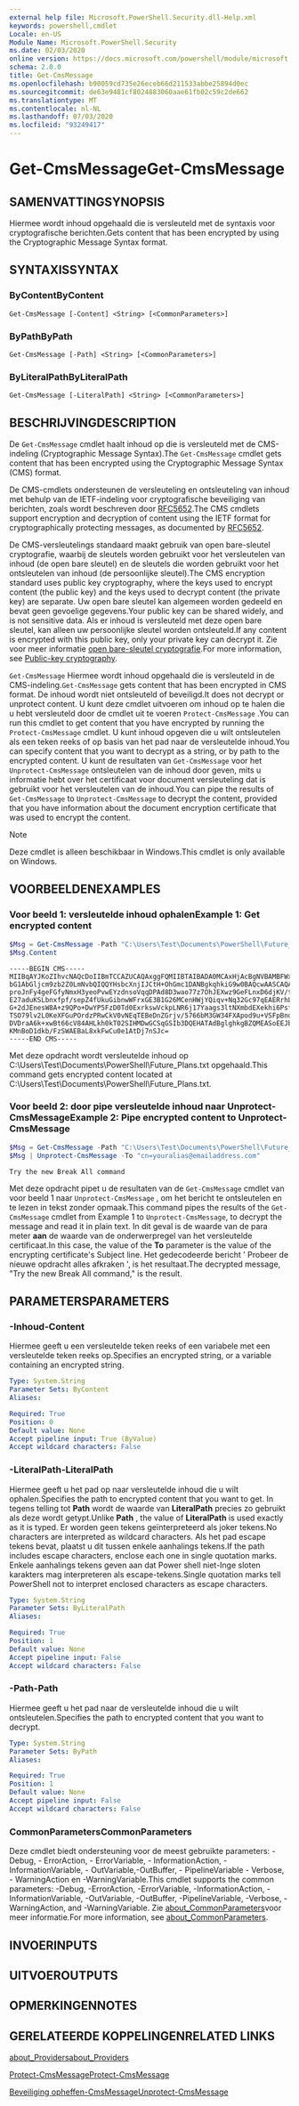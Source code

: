 ```yaml
---
external help file: Microsoft.PowerShell.Security.dll-Help.xml
keywords: powershell,cmdlet
Locale: en-US
Module Name: Microsoft.PowerShell.Security
ms.date: 02/03/2020
online version: https://docs.microsoft.com/powershell/module/microsoft.powershell.security/get-cmsmessage?view=powershell-7&WT.mc_id=ps-gethelp
schema: 2.0.0
title: Get-CmsMessage
ms.openlocfilehash: b90059cd735e26eceb66d211533abbe25894d0ec
ms.sourcegitcommit: de63e9481cf8024883060aae61fb02c59c2de662
ms.translationtype: MT
ms.contentlocale: nl-NL
ms.lasthandoff: 07/03/2020
ms.locfileid: "93249417"
---
```

# <span data-ttu-id="89cba-103">Get-CmsMessage</span><span class="sxs-lookup"><span data-stu-id="89cba-103">Get-CmsMessage</span></span>

## <span data-ttu-id="89cba-104">SAMENVATTING</span><span class="sxs-lookup"><span data-stu-id="89cba-104">SYNOPSIS</span></span>
<span data-ttu-id="89cba-105">Hiermee wordt inhoud opgehaald die is versleuteld met de syntaxis voor cryptografische berichten.</span><span class="sxs-lookup"><span data-stu-id="89cba-105">Gets content that has been encrypted by using the Cryptographic Message Syntax format.</span></span>

## <span data-ttu-id="89cba-106">SYNTAXIS</span><span class="sxs-lookup"><span data-stu-id="89cba-106">SYNTAX</span></span>

### <span data-ttu-id="89cba-107">ByContent</span><span class="sxs-lookup"><span data-stu-id="89cba-107">ByContent</span></span>

```
Get-CmsMessage [-Content] <String> [<CommonParameters>]
```

### <span data-ttu-id="89cba-108">ByPath</span><span class="sxs-lookup"><span data-stu-id="89cba-108">ByPath</span></span>

```
Get-CmsMessage [-Path] <String> [<CommonParameters>]
```

### <span data-ttu-id="89cba-109">ByLiteralPath</span><span class="sxs-lookup"><span data-stu-id="89cba-109">ByLiteralPath</span></span>

```
Get-CmsMessage [-LiteralPath] <String> [<CommonParameters>]
```

## <span data-ttu-id="89cba-110">BESCHRIJVING</span><span class="sxs-lookup"><span data-stu-id="89cba-110">DESCRIPTION</span></span>

<span data-ttu-id="89cba-111">De `Get-CmsMessage` cmdlet haalt inhoud op die is versleuteld met de CMS-indeling (Cryptographic Message Syntax).</span><span class="sxs-lookup"><span data-stu-id="89cba-111">The `Get-CmsMessage` cmdlet gets content that has been encrypted using the Cryptographic Message Syntax (CMS) format.</span></span>

<span data-ttu-id="89cba-112">De CMS-cmdlets ondersteunen de versleuteling en ontsleuteling van inhoud met behulp van de IETF-indeling voor cryptografische beveiliging van berichten, zoals wordt beschreven door [RFC5652](https://tools.ietf.org/html/rfc5652).</span><span class="sxs-lookup"><span data-stu-id="89cba-112">The CMS cmdlets support encryption and decryption of content using the IETF format for cryptographically protecting messages, as documented by [RFC5652](https://tools.ietf.org/html/rfc5652).</span></span>

<span data-ttu-id="89cba-113">De CMS-versleutelings standaard maakt gebruik van open bare-sleutel cryptografie, waarbij de sleutels worden gebruikt voor het versleutelen van inhoud (de open bare sleutel) en de sleutels die worden gebruikt voor het ontsleutelen van inhoud (de persoonlijke sleutel).</span><span class="sxs-lookup"><span data-stu-id="89cba-113">The CMS encryption standard uses public key cryptography, where the keys used to encrypt content (the public key) and the keys used to decrypt content (the private key) are separate.</span></span> <span data-ttu-id="89cba-114">Uw open bare sleutel kan algemeen worden gedeeld en bevat geen gevoelige gegevens.</span><span class="sxs-lookup"><span data-stu-id="89cba-114">Your public key can be shared widely, and is not sensitive data.</span></span> <span data-ttu-id="89cba-115">Als er inhoud is versleuteld met deze open bare sleutel, kan alleen uw persoonlijke sleutel worden ontsleuteld.</span><span class="sxs-lookup"><span data-stu-id="89cba-115">If any content is encrypted with this public key, only your private key can decrypt it.</span></span> <span data-ttu-id="89cba-116">Zie voor meer informatie [open bare-sleutel cryptografie](https://en.wikipedia.org/wiki/Public-key_cryptography).</span><span class="sxs-lookup"><span data-stu-id="89cba-116">For more information, see [Public-key cryptography](https://en.wikipedia.org/wiki/Public-key_cryptography).</span></span>

<span data-ttu-id="89cba-117">`Get-CmsMessage` Hiermee wordt inhoud opgehaald die is versleuteld in de CMS-indeling.</span><span class="sxs-lookup"><span data-stu-id="89cba-117">`Get-CmsMessage` gets content that has been encrypted in CMS format.</span></span> <span data-ttu-id="89cba-118">De inhoud wordt niet ontsleuteld of beveiligd.</span><span class="sxs-lookup"><span data-stu-id="89cba-118">It does not decrypt or unprotect content.</span></span> <span data-ttu-id="89cba-119">U kunt deze cmdlet uitvoeren om inhoud op te halen die u hebt versleuteld door de cmdlet uit te voeren `Protect-CmsMessage` .</span><span class="sxs-lookup"><span data-stu-id="89cba-119">You can run this cmdlet to get content that you have encrypted by running the `Protect-CmsMessage` cmdlet.</span></span> <span data-ttu-id="89cba-120">U kunt inhoud opgeven die u wilt ontsleutelen als een teken reeks of op basis van het pad naar de versleutelde inhoud.</span><span class="sxs-lookup"><span data-stu-id="89cba-120">You can specify content that you want to decrypt as a string, or by path to the encrypted content.</span></span> <span data-ttu-id="89cba-121">U kunt de resultaten van `Get-CmsMessage` voor het `Unprotect-CmsMessage` ontsleutelen van de inhoud door geven, mits u informatie hebt over het certificaat voor document versleuteling dat is gebruikt voor het versleutelen van de inhoud.</span><span class="sxs-lookup"><span data-stu-id="89cba-121">You can pipe the results of `Get-CmsMessage` to `Unprotect-CmsMessage` to decrypt the content, provided that you have information about the document encryption certificate that was used to encrypt the content.</span></span>

> [!NOTE]
> <span data-ttu-id="89cba-122">Deze cmdlet is alleen beschikbaar in Windows.</span><span class="sxs-lookup"><span data-stu-id="89cba-122">This cmdlet is only available on Windows.</span></span>

## <span data-ttu-id="89cba-123">VOORBEELDEN</span><span class="sxs-lookup"><span data-stu-id="89cba-123">EXAMPLES</span></span>

### <span data-ttu-id="89cba-124">Voor beeld 1: versleutelde inhoud ophalen</span><span class="sxs-lookup"><span data-stu-id="89cba-124">Example 1: Get encrypted content</span></span>

```powershell
$Msg = Get-CmsMessage -Path "C:\Users\Test\Documents\PowerShell\Future_Plans.txt"
$Msg.Content
```

```Output
-----BEGIN CMS-----
MIIBqAYJKoZIhvcNAQcDoIIBmTCCAZUCAQAxggFQMIIBTAIBADA0MCAxHjAcBgNVBAMBFWxlZWhv
bG1AbGljcm9zb2Z0LmNvbQIQQYHsbcXnjIJCtH+OhGmc1DANBgkqhkiG9w0BAQcwAASCAQAnkFHM
proJnFy4geFGfyNmxH3yeoPvwEYzdnsoVqqDPAd8D3wao77z7OhJEXwz9GeFLnxD6djKV/tF4PxR
E27aduKSLbnxfpf/sepZ4fUkuGibnwWFrxGE3B1G26MCenHWjYQiqv+Nq32Gc97qEAERrhLv6S4R
G+2dJEnesW8A+z9QPo+DwYP5FzD0Td0ExrkswVckpLNR6j17Yaags3ltNXmbdEXekhi6Psf2MLMP
TSO79lv2L0KeXFGuPOrdzPRwCkV0vNEqTEBeDnZGrjv/5766bM3GW34FXApod9u+VSFpBnqVOCBA
DVDraA6k+xwBt66cV84AHLkh0kT02SIHMDwGCSqGSIb3DQEHATAdBglghkgBZQMEASoEEJbJaiRl
KMnBoD1dkb/FzSWAEBaL8xkFwCu0e1AtDj7nSJc=
-----END CMS-----
```

<span data-ttu-id="89cba-125">Met deze opdracht wordt versleutelde inhoud op C:\Users\Test\Documents\PowerShell\Future_Plans.txt opgehaald.</span><span class="sxs-lookup"><span data-stu-id="89cba-125">This command gets encrypted content located at C:\Users\Test\Documents\PowerShell\Future_Plans.txt.</span></span>

### <span data-ttu-id="89cba-126">Voor beeld 2: door pipe versleutelde inhoud naar Unprotect-CmsMessage</span><span class="sxs-lookup"><span data-stu-id="89cba-126">Example 2: Pipe encrypted content to Unprotect-CmsMessage</span></span>

```powershell
$Msg = Get-CmsMessage -Path "C:\Users\Test\Documents\PowerShell\Future_Plans.txt"
$Msg | Unprotect-CmsMessage -To "cn=youralias@emailaddress.com"
```

```Output
Try the new Break All command
```

<span data-ttu-id="89cba-127">Met deze opdracht pipet u de resultaten van de `Get-CmsMessage` cmdlet van voor beeld 1 naar `Unprotect-CmsMessage` , om het bericht te ontsleutelen en te lezen in tekst zonder opmaak.</span><span class="sxs-lookup"><span data-stu-id="89cba-127">This command pipes the results of the `Get-CmsMessage` cmdlet from Example 1 to `Unprotect-CmsMessage`, to decrypt the message and read it in plain text.</span></span> <span data-ttu-id="89cba-128">In dit geval is de waarde van de para meter **aan** de waarde van de onderwerpregel van het versleutelde certificaat.</span><span class="sxs-lookup"><span data-stu-id="89cba-128">In this case, the value of the **To** parameter is the value of the encrypting certificate's Subject line.</span></span> <span data-ttu-id="89cba-129">Het gedecodeerde bericht ' Probeer de nieuwe opdracht alles afkraken ', is het resultaat.</span><span class="sxs-lookup"><span data-stu-id="89cba-129">The decrypted message, "Try the new Break All command," is the result.</span></span>

## <span data-ttu-id="89cba-130">PARAMETERS</span><span class="sxs-lookup"><span data-stu-id="89cba-130">PARAMETERS</span></span>

### <span data-ttu-id="89cba-131">-Inhoud</span><span class="sxs-lookup"><span data-stu-id="89cba-131">-Content</span></span>

<span data-ttu-id="89cba-132">Hiermee geeft u een versleutelde teken reeks of een variabele met een versleutelde teken reeks op.</span><span class="sxs-lookup"><span data-stu-id="89cba-132">Specifies an encrypted string, or a variable containing an encrypted string.</span></span>

```yaml
Type: System.String
Parameter Sets: ByContent
Aliases:

Required: True
Position: 0
Default value: None
Accept pipeline input: True (ByValue)
Accept wildcard characters: False
```

### <span data-ttu-id="89cba-133">-LiteralPath</span><span class="sxs-lookup"><span data-stu-id="89cba-133">-LiteralPath</span></span>

<span data-ttu-id="89cba-134">Hiermee geeft u het pad op naar versleutelde inhoud die u wilt ophalen.</span><span class="sxs-lookup"><span data-stu-id="89cba-134">Specifies the path to encrypted content that you want to get.</span></span> <span data-ttu-id="89cba-135">In tegens telling tot **Path** wordt de waarde van **LiteralPath** precies zo gebruikt als deze wordt getypt.</span><span class="sxs-lookup"><span data-stu-id="89cba-135">Unlike **Path** , the value of **LiteralPath** is used exactly as it is typed.</span></span> <span data-ttu-id="89cba-136">Er worden geen tekens geïnterpreteerd als joker tekens.</span><span class="sxs-lookup"><span data-stu-id="89cba-136">No characters are interpreted as wildcard characters.</span></span> <span data-ttu-id="89cba-137">Als het pad escape tekens bevat, plaatst u dit tussen enkele aanhalings tekens.</span><span class="sxs-lookup"><span data-stu-id="89cba-137">If the path includes escape characters, enclose each one in single quotation marks.</span></span>
<span data-ttu-id="89cba-138">Enkele aanhalings tekens geven aan dat Power shell niet-Inge sloten karakters mag interpreteren als escape-tekens.</span><span class="sxs-lookup"><span data-stu-id="89cba-138">Single quotation marks tell PowerShell not to interpret enclosed characters as escape characters.</span></span>

```yaml
Type: System.String
Parameter Sets: ByLiteralPath
Aliases:

Required: True
Position: 1
Default value: None
Accept pipeline input: False
Accept wildcard characters: False
```

### <span data-ttu-id="89cba-139">-Path</span><span class="sxs-lookup"><span data-stu-id="89cba-139">-Path</span></span>

<span data-ttu-id="89cba-140">Hiermee geeft u het pad naar de versleutelde inhoud die u wilt ontsleutelen.</span><span class="sxs-lookup"><span data-stu-id="89cba-140">Specifies the path to encrypted content that you want to decrypt.</span></span>

```yaml
Type: System.String
Parameter Sets: ByPath
Aliases:

Required: True
Position: 1
Default value: None
Accept pipeline input: False
Accept wildcard characters: False
```

### <span data-ttu-id="89cba-141">CommonParameters</span><span class="sxs-lookup"><span data-stu-id="89cba-141">CommonParameters</span></span>

<span data-ttu-id="89cba-142">Deze cmdlet biedt ondersteuning voor de meest gebruikte parameters: -Debug, - ErrorAction, - ErrorVariable, - InformationAction, -InformationVariable, - OutVariable,-OutBuffer, - PipelineVariable - Verbose, - WarningAction en -WarningVariable.</span><span class="sxs-lookup"><span data-stu-id="89cba-142">This cmdlet supports the common parameters: -Debug, -ErrorAction, -ErrorVariable, -InformationAction, -InformationVariable, -OutVariable, -OutBuffer, -PipelineVariable, -Verbose, -WarningAction, and -WarningVariable.</span></span> <span data-ttu-id="89cba-143">Zie [about_CommonParameters](https://go.microsoft.com/fwlink/?LinkID=113216)voor meer informatie.</span><span class="sxs-lookup"><span data-stu-id="89cba-143">For more information, see [about_CommonParameters](https://go.microsoft.com/fwlink/?LinkID=113216).</span></span>

## <span data-ttu-id="89cba-144">INVOER</span><span class="sxs-lookup"><span data-stu-id="89cba-144">INPUTS</span></span>

## <span data-ttu-id="89cba-145">UITVOER</span><span class="sxs-lookup"><span data-stu-id="89cba-145">OUTPUTS</span></span>

## <span data-ttu-id="89cba-146">OPMERKINGEN</span><span class="sxs-lookup"><span data-stu-id="89cba-146">NOTES</span></span>

## <span data-ttu-id="89cba-147">GERELATEERDE KOPPELINGEN</span><span class="sxs-lookup"><span data-stu-id="89cba-147">RELATED LINKS</span></span>

[<span data-ttu-id="89cba-148">about_Providers</span><span class="sxs-lookup"><span data-stu-id="89cba-148">about_Providers</span></span>](../Microsoft.PowerShell.Core/About/about_Providers.md)

[<span data-ttu-id="89cba-149">Protect-CmsMessage</span><span class="sxs-lookup"><span data-stu-id="89cba-149">Protect-CmsMessage</span></span>](Protect-CmsMessage.md)

[<span data-ttu-id="89cba-150">Beveiliging opheffen-CmsMessage</span><span class="sxs-lookup"><span data-stu-id="89cba-150">Unprotect-CmsMessage</span></span>](Unprotect-CmsMessage.md)
